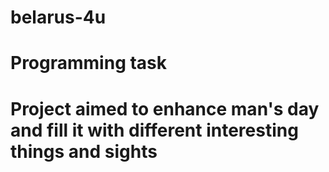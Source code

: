 # belarus-4u
# Programming task
# Project aimed to enhance man's day and fill it with different interesting things and sights
